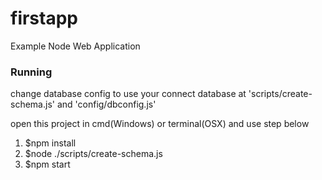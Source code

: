 <h1>firstapp</h1>
<p>Example Node Web Application</p>

<h3>Running</h3>
<p>change database config to use your connect database at 'scripts/create-schema.js' and 'config/dbconfig.js'</p>
<p>open this project in cmd(Windows) or terminal(OSX) and use step below<p>
<ol>
	<li>$npm install</li>
	<li>$node ./scripts/create-schema.js</li>
	<li>$npm start</li>
</ol>
